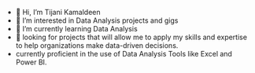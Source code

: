 - 👋 Hi, I’m Tijani Kamaldeen
- 👀 I’m interested in Data Analysis projects and gigs
- 🌱 I’m currently learning Data Analysis
- 💞️ looking for projects that will allow me to apply my skills and expertise to help organizations make data-driven decisions.
- currently proficient in the use of Data Analysis Tools like Excel and Power BI.
<!---
Coalwhyte/Coalwhyte is a ✨ special ✨ repository because its `README.md` (this file) appears on your GitHub profile.
You can click the Preview link to take a look at your changes.
--->
